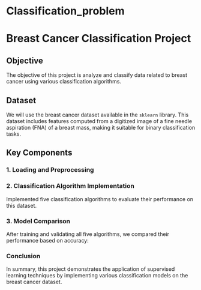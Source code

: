 # Classification_problem
# Breast Cancer Classification Project  

## Objective  

The objective of this project is  analyze and classify data related to breast cancer using various classification algorithms.  

## Dataset  

We will use the breast cancer dataset available in the `sklearn` library. This dataset includes features computed from a digitized image of a fine needle aspiration (FNA) of a breast mass, making it suitable for binary classification tasks.  

## Key Components  

### 1. Loading and Preprocessing 
### 2. Classification Algorithm Implementation 
Implemented five classification algorithms to evaluate their performance on this dataset.  
### 3. Model Comparison
After training and validating all five algorithms, we compared their performance based on accuracy:  

### Conclusion  

In summary, this project demonstrates the application of supervised learning techniques by implementing various classification models on the breast cancer dataset.
